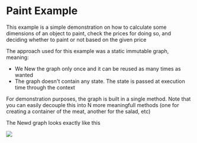 # Paint Example

This example is a simple demonstration on how to calculate some dimensions of an object to paint, check the prices for doing so, and deciding whether to paint or not based on the given price

The approach used for this example was a static immutable graph, meaning:
- We New the graph only once and it can be reused as many times as wanted
- The graph doesn't contain any state. The state is passed at execution time through the context

For demonstration purposes, the graph is built in a single method. Note that you can easily decouple this into N more meaningfull methods (one for creating a container of the meat, another for the salad, etc)

The Newd graph looks exactly like this

![](template.svg)